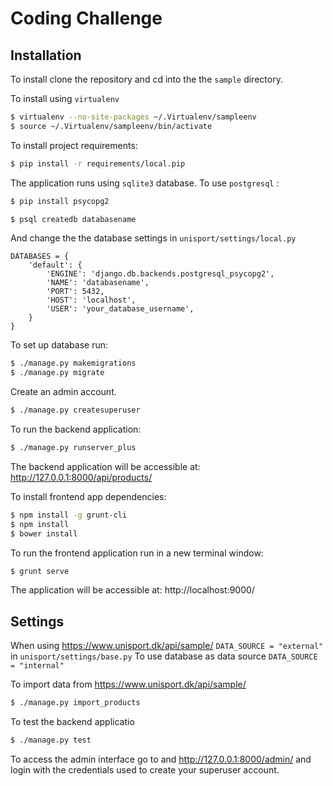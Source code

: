 Coding Challenge
===================

Installation
----------------
To install clone the repository and cd into the the  ``sample`` directory.

To install using `virtualenv`
```sh
$ virtualenv --no-site-packages ~/.Virtualenv/sampleenv
$ source ~/.Virtualenv/sampleenv/bin/activate
```
To install project requirements:
```sh
$ pip install -r requirements/local.pip
```
The application runs using ``sqlite3`` database. To use ``postgresql`` :

```sh
$ pip install psycopg2
```
```sh
$ psql createdb databasename
```
And change the the database settings in
 ``unisport/settings/local.py``
```
DATABASES = {
    'default': {
        'ENGINE': 'django.db.backends.postgresql_psycopg2',
        'NAME': 'databasename',
        'PORT': 5432,
        'HOST': 'localhost',
        'USER': 'your_database_username',
    }
}

```
To set up database run:
```sh
$ ./manage.py makemigrations
$ ./manage.py migrate
```

Create an admin account.
```sh
$ ./manage.py createsuperuser
```

To run the backend application:
```sh
$ ./manage.py runserver_plus
```

The backend application will be accessible at: http://127.0.0.1:8000/api/products/

To install frontend app dependencies:
```sh
$ npm install -g grunt-cli
$ npm install
$ bower install
```

To run the frontend application run in a new terminal window:
```sh
$ grunt serve
```

The application will be accessible at: http://localhost:9000/


Settings
------------

When using https://www.unisport.dk/api/sample/
``DATA_SOURCE = "external"`` in ``unisport/settings/base.py``
To use database as data source ``DATA_SOURCE = "internal"``

To import data from https://www.unisport.dk/api/sample/
```sh
$ ./manage.py import_products
``` 

To test the backend applicatio
```sh
$ ./manage.py test
```

To access the admin interface go to  and http://127.0.0.1:8000/admin/ and login with the credentials used to create your superuser account.
